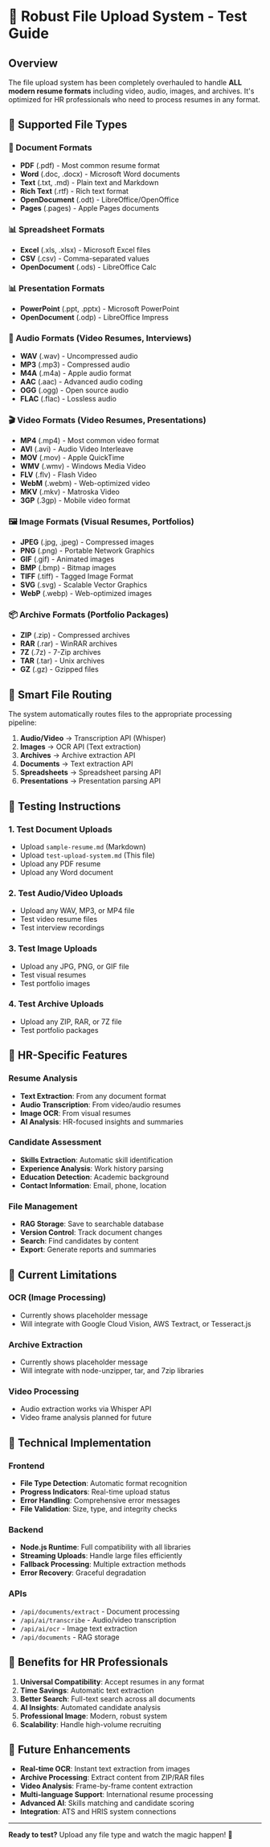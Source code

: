 # 🚀 Robust File Upload System - Test Guide

## Overview
The file upload system has been completely overhauled to handle **ALL modern resume formats** including video, audio, images, and archives. It's optimized for HR professionals who need to process resumes in any format.

## 🎯 Supported File Types

### 📄 Document Formats
- **PDF** (.pdf) - Most common resume format
- **Word** (.doc, .docx) - Microsoft Word documents
- **Text** (.txt, .md) - Plain text and Markdown
- **Rich Text** (.rtf) - Rich text format
- **OpenDocument** (.odt) - LibreOffice/OpenOffice
- **Pages** (.pages) - Apple Pages documents

### 📊 Spreadsheet Formats
- **Excel** (.xls, .xlsx) - Microsoft Excel files
- **CSV** (.csv) - Comma-separated values
- **OpenDocument** (.ods) - LibreOffice Calc

### 📊 Presentation Formats
- **PowerPoint** (.ppt, .pptx) - Microsoft PowerPoint
- **OpenDocument** (.odp) - LibreOffice Impress

### 🎵 Audio Formats (Video Resumes, Interviews)
- **WAV** (.wav) - Uncompressed audio
- **MP3** (.mp3) - Compressed audio
- **M4A** (.m4a) - Apple audio format
- **AAC** (.aac) - Advanced audio coding
- **OGG** (.ogg) - Open source audio
- **FLAC** (.flac) - Lossless audio

### 🎬 Video Formats (Video Resumes, Presentations)
- **MP4** (.mp4) - Most common video format
- **AVI** (.avi) - Audio Video Interleave
- **MOV** (.mov) - Apple QuickTime
- **WMV** (.wmv) - Windows Media Video
- **FLV** (.flv) - Flash Video
- **WebM** (.webm) - Web-optimized video
- **MKV** (.mkv) - Matroska Video
- **3GP** (.3gp) - Mobile video format

### 🖼️ Image Formats (Visual Resumes, Portfolios)
- **JPEG** (.jpg, .jpeg) - Compressed images
- **PNG** (.png) - Portable Network Graphics
- **GIF** (.gif) - Animated images
- **BMP** (.bmp) - Bitmap images
- **TIFF** (.tiff) - Tagged Image Format
- **SVG** (.svg) - Scalable Vector Graphics
- **WebP** (.webp) - Web-optimized images

### 📦 Archive Formats (Portfolio Packages)
- **ZIP** (.zip) - Compressed archives
- **RAR** (.rar) - WinRAR archives
- **7Z** (.7z) - 7-Zip archives
- **TAR** (.tar) - Unix archives
- **GZ** (.gz) - Gzipped files

## 🔄 Smart File Routing

The system automatically routes files to the appropriate processing pipeline:

1. **Audio/Video** → Transcription API (Whisper)
2. **Images** → OCR API (Text extraction)
3. **Archives** → Archive extraction API
4. **Documents** → Text extraction API
5. **Spreadsheets** → Spreadsheet parsing API
6. **Presentations** → Presentation parsing API

## 🧪 Testing Instructions

### 1. Test Document Uploads
- Upload `sample-resume.md` (Markdown)
- Upload `test-upload-system.md` (This file)
- Upload any PDF resume
- Upload any Word document

### 2. Test Audio/Video Uploads
- Upload any WAV, MP3, or MP4 file
- Test video resume files
- Test interview recordings

### 3. Test Image Uploads
- Upload any JPG, PNG, or GIF file
- Test visual resumes
- Test portfolio images

### 4. Test Archive Uploads
- Upload any ZIP, RAR, or 7Z file
- Test portfolio packages

## 🎯 HR-Specific Features

### Resume Analysis
- **Text Extraction**: From any document format
- **Audio Transcription**: From video/audio resumes
- **Image OCR**: From visual resumes
- **AI Analysis**: HR-focused insights and summaries

### Candidate Assessment
- **Skills Extraction**: Automatic skill identification
- **Experience Analysis**: Work history parsing
- **Education Detection**: Academic background
- **Contact Information**: Email, phone, location

### File Management
- **RAG Storage**: Save to searchable database
- **Version Control**: Track document changes
- **Search**: Find candidates by content
- **Export**: Generate reports and summaries

## 🚨 Current Limitations

### OCR (Image Processing)
- Currently shows placeholder message
- Will integrate with Google Cloud Vision, AWS Textract, or Tesseract.js

### Archive Extraction
- Currently shows placeholder message
- Will integrate with node-unzipper, tar, and 7zip libraries

### Video Processing
- Audio extraction works via Whisper API
- Video frame analysis planned for future

## 🔧 Technical Implementation

### Frontend
- **File Type Detection**: Automatic format recognition
- **Progress Indicators**: Real-time upload status
- **Error Handling**: Comprehensive error messages
- **File Validation**: Size, type, and integrity checks

### Backend
- **Node.js Runtime**: Full compatibility with all libraries
- **Streaming Uploads**: Handle large files efficiently
- **Fallback Processing**: Multiple extraction methods
- **Error Recovery**: Graceful degradation

### APIs
- `/api/documents/extract` - Document processing
- `/api/ai/transcribe` - Audio/video transcription
- `/api/ai/ocr` - Image text extraction
- `/api/documents` - RAG storage

## 🎉 Benefits for HR Professionals

1. **Universal Compatibility**: Accept resumes in any format
2. **Time Savings**: Automatic text extraction
3. **Better Search**: Full-text search across all documents
4. **AI Insights**: Automated candidate analysis
5. **Professional Image**: Modern, robust system
6. **Scalability**: Handle high-volume recruiting

## 🔮 Future Enhancements

- **Real-time OCR**: Instant text extraction from images
- **Archive Processing**: Extract content from ZIP/RAR files
- **Video Analysis**: Frame-by-frame content extraction
- **Multi-language Support**: International resume processing
- **Advanced AI**: Skills matching and candidate scoring
- **Integration**: ATS and HRIS system connections

---

**Ready to test?** Upload any file type and watch the magic happen! 🚀
